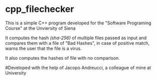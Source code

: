 # cpp_filechecker

This is a simple C++ program developed for the "Software Programing Course" at the Unviersity of Siena

It computes the hash *(sha-256)* of multiple files passed as input and compares them with a file of "Bad Hashes", in case of positive match, warns the user that the file is a virus.


It also computes the hashes of file with no comparison.

#Developed with the help of Jacopo Andreucci, a colleague of mine at University
